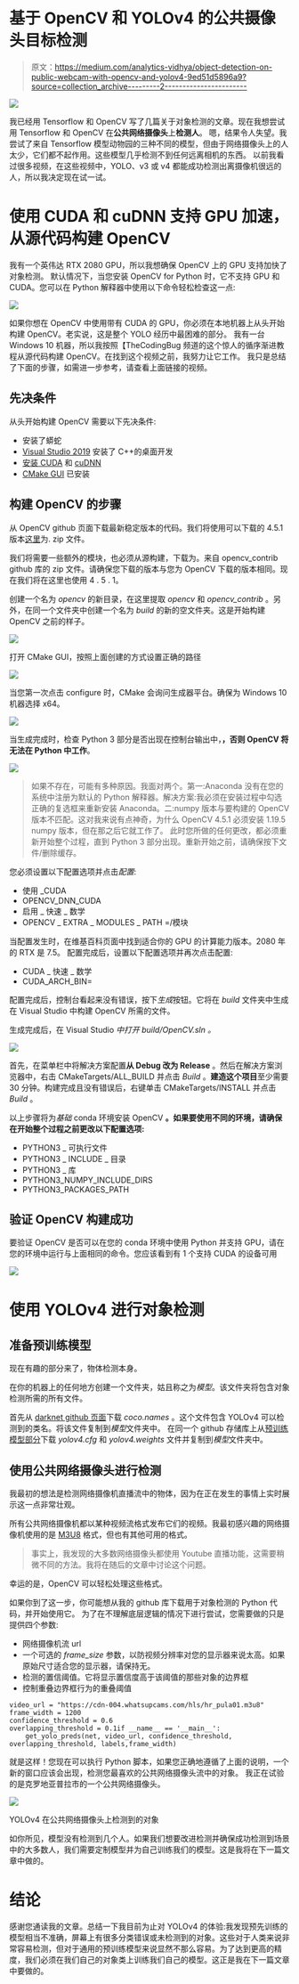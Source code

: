 # 基于 OpenCV 和 YOLOv4 的公共摄像头目标检测

> 原文：<https://medium.com/analytics-vidhya/object-detection-on-public-webcam-with-opencv-and-yolov4-9ed51d5896a9?source=collection_archive---------2----------------------->

![](img/7bafeffc7f616732ac2501bbc2bb19a5.png)

我已经用 Tensorflow 和 OpenCV 写了几篇关于对象检测的文章。现在我想尝试用 Tensorflow 和 OpenCV 在**公共网络摄像头**上**检测人**。
嗯，结果令人失望。我尝试了来自 Tensorflow 模型动物园的三种不同的模型，但由于网络摄像头上的人太少，它们都不起作用。这些模型几乎检测不到任何远离相机的东西。
以前我看过很多视频，在这些视频中，YOLO、v3 或 v4 都能成功检测出离摄像机很远的人，所以我决定现在试一试。

# 使用 CUDA 和 cuDNN 支持 GPU 加速，从源代码构建 OpenCV

我有一个英伟达 RTX 2080 GPU，所以我想确保 OpenCV 上的 GPU 支持加快了对象检测。
默认情况下，当您安装 OpenCV for Python 时，它不支持 GPU 和 CUDA。您可以在 Python 解释器中使用以下命令轻松检查这一点:

![](img/860dcb7f79132bd5a71862e219ec7299.png)

如果你想在 OpenCV 中使用带有 CUDA 的 GPU，你必须在本地机器上从头开始构建 OpenCV。老实说，这是整个 YOLO 经历中最困难的部分。
我有一台 Windows 10 机器，所以我按照【TheCodingBug 频道的这个惊人的循序渐进教程从源代码构建 OpenCV。在找到这个视频之前，我努力让它工作。
我只是总结了下面的步骤，如需进一步参考，请查看上面链接的视频。

## 先决条件

从头开始构建 OpenCV 需要以下先决条件:

*   安装了蟒蛇
*   [Visual Studio 2019](https://visualstudio.microsoft.com/downloads/) 安装了 C++的桌面开发
*   [安装 CUDA](https://developer.nvidia.com/cuda-downloads?) 和 [cuDNN](https://developer.nvidia.com/cudnn)
*   [CMake GUI](https://cmake.org/download/) 已安装

## 构建 OpenCV 的步骤

从 OpenCV github 页面下载最新稳定版本的代码。我们将使用可以下载的 4.5.1 版本[这里](https://github.com/opencv/opencv/tree/4.5.1)为. zip 文件。

我们将需要一些额外的模块，也必须从源构建，下载为。来自 opencv_contrib github 库的 zip 文件。请确保您下载的版本与您为 OpenCV 下载的版本相同。现在我们将在这里也使用 4 . 5 . 1。

创建一个名为 *opencv* 的新目录，在这里提取 *opencv* 和 *opencv_contrib* 。另外，在同一个文件夹中创建一个名为 *build* 的新的空文件夹。这是开始构建 OpenCV 之前的样子。

![](img/8be14a96674989f42f11450326d124b5.png)

打开 CMake GUI，按照上面创建的方式设置正确的路径

![](img/200ef55ed1b25c179b3e49b46be75ae4.png)

当您第一次点击 configure 时，CMake 会询问生成器平台。确保为 Windows 10 机器选择 x64。

![](img/684f8bae12a7dc2ce3d7fc5c2347d34c.png)

当生成完成时，检查 Python 3 部分是否出现在控制台输出中，**，否则 OpenCV 将无法在 Python 中工作**。

![](img/1208fdf9bc62be7f1a890c75b884d5b1.png)

> 如果不存在，可能有多种原因。我面对两个。第一:Anaconda 没有在您的系统中注册为默认的 Python 解释器。解决方案:我必须在安装过程中勾选正确的复选框来重新安装 Anaconda。二:numpy 版本与要构建的 OpenCV 版本不匹配。这对我来说有点神奇，为什么 OpenCV 4.5.1 必须安装 1.19.5 numpy 版本，但在那之后它就工作了。
> 此时您所做的任何更改，都必须重新开始整个过程，直到 Python 3 部分出现。重新开始之前，请确保按下文件/删除缓存。

您必须设置以下配置选项并点击*配置*:

*   使用 _CUDA
*   OPENCV_DNN_CUDA
*   启用 _ 快速 _ 数学
*   OPENCV _ EXTRA _ MODULES _ PATH =<opencv-contrib directory="" path="">/模块</opencv-contrib>

当配置发生时，在维基百科页面中找到适合你的 GPU 的计算能力版本。2080 年的 RTX 是 7.5。
配置完成后，设置以下配置选项并再次点击配置:

*   CUDA _ 快速 _ 数学
*   CUDA_ARCH_BIN=

配置完成后，控制台看起来没有错误，按下*生成*按钮。它将在 *build* 文件夹中生成在 Visual Studio 中构建 OpenCV 所需的文件。

生成完成后，在 Visual Studio *中打开 *build/OpenCV.sln* 。*

![](img/5b42b21c03ac4a8263ddc3763f676296.png)

首先，在菜单栏中将解决方案配置**从 Debug 改为 Release** 。然后在解决方案浏览器中，右击 CMakeTargets/ALL_BUILD 并点击 *Build* 。**建造这个项目**至少需要 30 分钟。构建完成且没有错误后，右键单击 CMakeTargets/INSTALL 并点击 *Build* 。

以上步骤将为*基础* conda 环境安装 OpenCV **。如果要使用不同的环境，请确保在开始整个过程之前更改以下配置选项:**

*   PYTHON3 _ 可执行文件
*   PYTHON3 _ INCLUDE _ 目录
*   PYTHON3 _ 库
*   PYTHON3_NUMPY_INCLUDE_DIRS
*   PYTHON3_PACKAGES_PATH

## 验证 OpenCV 构建成功

要验证 OpenCV 是否可以在您的 conda 环境中使用 Python 并支持 GPU，请在您的环境中运行与上面相同的命令。您应该看到有 1 个支持 CUDA 的设备可用

![](img/d423307fd1ae84ffb93298c1f2e35244.png)

# 使用 YOLOv4 进行对象检测

## 准备预训练模型

现在有趣的部分来了，物体检测本身。

在你的机器上的任何地方创建一个文件夹，姑且称之为*模型*。该文件夹将包含对象检测所需的所有文件。

首先从 [darknet github 页面](https://github.com/AlexeyAB/darknet/tree/master/data)下载 *coco.names* 。这个文件包含 YOLOv4 可以检测到的类名。将该文件复制到*模型*文件夹中。
在同一个 github 存储库上从[预训练模型部分](https://github.com/AlexeyAB/darknet#pre-trained-models)下载 *yolov4.cfg* 和 *yolov4.weights* 文件并复制到*模型*文件夹中。

## 使用公共网络摄像头进行检测

我最初的想法是检测网络摄像机直播流中的物体，因为在正在发生的事情上实时展示这一点非常壮观。

所有公共网络摄像机都以某种视频流格式发布它们的视频。我最初感兴趣的网络摄像机使用的是 [M3U8](https://en.wikipedia.org/wiki/M3U#M3U8) 格式，但也有其他可用的格式。

> 事实上，我发现的大多数网络摄像头都使用 Youtube 直播功能，这需要稍微不同的方法。我将在随后的文章中讨论这个问题。

幸运的是，OpenCV 可以轻松处理这些格式。

如果你到了这一步，你可能想从我的 github 库下载用于对象检测的 Python 代码，并开始使用它。
为了在不理解底层逻辑的情况下进行尝试，您需要做的只是提供四个参数:

*   网络摄像机流 url
*   一个可选的 *frame_size* 参数，以防视频分辨率对您的显示器来说太高。如果原始尺寸适合您的显示器，请保持无。
*   检测的置信阈值。它将显示置信度高于该阈值的那些对象的边界框
*   控制重叠边界框行为的重叠阈值

```
video_url = "https://cdn-004.whatsupcams.com/hls/hr_pula01.m3u8"
frame_width = 1200
confidence_threshold = 0.6
overlapping_threshold = 0.1if __name__ == '__main__':
    get_yolo_preds(net, video_url, confidence_threshold, overlapping_threshold, labels,frame_width)
```

就是这样！您现在可以执行 Python 脚本，如果您正确地遵循了上面的说明，一个新的窗口应该会出现，检测您最喜欢的公共网络摄像头流中的对象。
我正在试验的是克罗地亚普拉市的一个公共网络摄像头。

![](img/a3993a2e02a7eed98beec32a711fc02d.png)

YOLOv4 在公共网络摄像头上检测到的对象

如你所见，模型没有检测到几个人。如果我们想要改进检测并确保成功检测到场景中的大多数人，我们需要定制模型并为自己训练我们的模型。这是我将在下一篇文章中做的。

# 结论

感谢您通读我的文章。总结一下我目前为止对 YOLOv4 的体验:我发现预先训练的模型相当不准确，屏幕上有很多分类错误或未检测到的对象。这些对于人类来说非常容易检测，但对于通用的预训练模型来说显然不那么容易。为了达到更高的精度，我们必须在我们自己的对象类上训练我们自己的模型。这正是我在下一篇文章中要做的。